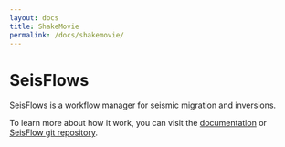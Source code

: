 ```yaml
---
layout: docs
title: ShakeMovie 
permalink: /docs/shakemovie/
---
```


# SeisFlows

SeisFlows is a workflow manager for seismic migration and inversions.

To learn more about how it work, you can visit the [documentation](http://seisflows.readthedocs.org/en/latest/) or [SeisFlow git repository](https://github.com/PrincetonUniversity/seisflows).
